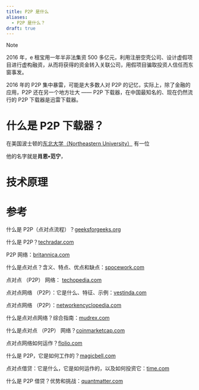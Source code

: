 ```yaml
---
title: P2P 是什么
aliases:
  - P2P 是什么？
draft: true
---
```

>[!NOTE]
>
>2016 年，e 租宝用一年半非法集资 500 多亿元，利用注册空壳公司、设计虚假项目进行虚构融资，从而将获得的资金转入关联公司，用假项目骗取投资人信任而东窗事发。

2016 年的 P2P 集中暴雷，可能是大多数人对 P2P 的记忆，实际上，除了金融的应用，P2P 还在另一个地方壮大 —— P2P 下载器，在中国最知名的、现在仍然流行的 P2P 下载器是迅雷下载器。

# 什么是 P2P 下载器？

在美国波士顿的[东北大学（Northeastern University）](https://www.northeastern.edu) 有一位

他的名字就是**肖恩•范宁**，

# 技术原理




# 参考

什么是 P2P（点对点流程）？[geeksforgeeks.org](https://www.geeksforgeeks.org/what-is-p2p-peer-to-peer-process/)

什么是 P2P？[techradar.com](https://www.techradar.com/vpn/what-is-p2p)

P2P 网络：[britannica.com](https://www.britannica.com/science/Internet-of-Things)

什么是点对点？含义、特点、优点和缺点：[spocework.com](https://www.spiceworks.com/tech/networking/articles/what-is-peer-to-peer/)

点对点 （P2P） 网络： [techopedia.com](https://www.techopedia.com/definition/25777/peer-to-peer-network-p2p-network)

点对点网络 （P2P）：它是什么、特征、示例：[vestinda.com](https://www.vestinda.com/blog/blockchain/peer-to-peer-network-p2p-what-it-is-characteristics-examples)

点对点网络 （P2P）：[networkencyclopedia.com](https://networkencyclopedia.com/peer-to-peer-network-p2p/)

什么是点对点网络？综合指南：[mudrex.com](https://mudrex.com/learn/peer-to-peer-network-explained/)

什么是点对点 （P2P） 网络？[coinmarketcap.com](https://coinmarketcap.com/academy/article/what-is-peer-to-peer-p2p)

点对点网络如何运作？[flolio.com](https://flolio.com/resources/peer-to-peer-network)

什么是 P2P，它是如何工作的？[magicbell.com](https://www.magicbell.com/blog/what-is-p2p-and-how-does-it-work)

点对点借贷：它是什么，它是如何运作的，以及如何投资它：[time.com](https://time.com/personal-finance/article/what-is-peer-to-peer-lending/)

什么是 P2P 借贷？优势和挑战：[quantmatter.com](https://quantmatter.com/what-is-p2p-lending-the-advantages-and-challenges/)
